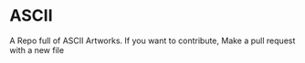 # ASCII
A Repo full of ASCII Artworks. 
If you want to contribute, Make a pull request with a new file 
